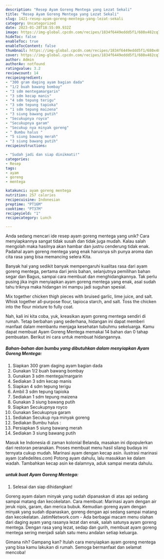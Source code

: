 ```yaml
---
description: "Resep Ayam Goreng Mentega yang Lezat Sekali"
title: "Resep Ayam Goreng Mentega yang Lezat Sekali"
slug: 1421-resep-ayam-goreng-mentega-yang-lezat-sekali
category: Uncategorized
date: 2023-01-28T18:55:09.932Z
image: https://img-global.cpcdn.com/recipes/1834f6449eddd5f1/680x482cq70/ayam-goreng-mentega-foto-resep-utama.jpg
hideToc: false
enableToc: true
enableTocContent: false
thumbnail: https://img-global.cpcdn.com/recipes/1834f6449eddd5f1/680x482cq70/ayam-goreng-mentega-foto-resep-utama.jpg
cover: https://img-global.cpcdn.com/recipes/1834f6449eddd5f1/680x482cq70/ayam-goreng-mentega-foto-resep-utama.jpg
author: Admin
authorAv: notfound
ratingvalue: 3.2
reviewcount: 14
recipeingredient:
- "300 gram daging ayam bagian dada"
- "1/2 buah bawang bombay"
- "3 sdm mentegamargarin"
- "3 sdm kecap manis"
- "4 sdm tepung terigu"
- "3 sdm tepung tapioka"
- "1 sdm tepung maizena"
- "3 siung bawang putih"
- "Secukupnya royco"
- "Secukupnya garam"
- "Secukup nya minyak goreng"
- " Bumbu halus "
- "5 siung bawang merah"
- "3 siung bawang putih"
recipeinstructions:

- "Sudah jadi dan siap dinikmati!"
categories:
- Resep
tags:
- ayam
- goreng
- mentega

katakunci: ayam goreng mentega 
nutrition: 257 calories
recipecuisine: Indonesian
preptime: "PT16M"
cooktime: "PT37M"
recipeyield: "1"
recipecategory: Lunch

---
```





Anda sedang mencari ide resep ayam goreng mentega yang unik? Cara menyiapkannya sangat tidak susah dan tidak juga mudah. Kalau salah mengolah maka hasilnya akan hambar dan justru cenderung tidak enak. Padahal ayam goreng mentega yang enak harusnya sih punya aroma dan cita rasa yang bisa memancing selera Kita.





Banyak hal yang sedikit banyak mempengaruhi kualitas rasa dari ayam goreng mentega, pertama dari jenis bahan, selanjutnya pemilihan bahan segar dan Bagus, sampai cara membuat dan menghidangkannya. Tak perlu pusing jika ingin menyiapkan ayam goreng mentega yang enak,      asal sudah tahu triknya maka hidangan ini mampu jadi suguhan spesial.














Mix together chicken thigh pieces with bruised garlic, lime juice, and salt. Whisk together all-purpose flour, tapioca starch, and salt. Toss the chicken into the flour mixture to fully coat.






Nah, kali ini kita coba, yuk, kreasikan ayam goreng mentega sendiri di rumah. Tetap berbahan yang sederhana, hidangan ini dapat memberi manfaat dalam membantu menjaga kesehatan tubuhmu sekeluarga. Kamu dapat membuat Ayam Goreng Mentega memakai 14 bahan dan 0 tahap pembuatan. Berikut ini cara untuk membuat hidangannya.

<!--inarticleads1-->

##### Bahan-bahan dan bumbu yang dibutuhkan dalam menyiapkan Ayam Goreng Mentega:

1. Siapkan 300 gram daging ayam bagian dada
1. Gunakan 1/2 buah bawang bombay
1. Gunakan 3 sdm mentega/margarin
1. Sediakan 3 sdm kecap manis
1. Siapkan 4 sdm tepung terigu
1. Ambil 3 sdm tepung tapioka
1. Sediakan 1 sdm tepung maizena
1. Gunakan 3 siung bawang putih
1. Siapkan Secukupnya royco
1. Gunakan Secukupnya garam
1. Sediakan Secukup nya minyak goreng
1. Sediakan  Bumbu halus :
1. Persiapkan 5 siung bawang merah
1. Sediakan 3 siung bawang putih


Masuk ke Indonesia di zaman kolonial Belanda, masakan ini dipopulerkan dari restoran peranakan. Proses membuat menu hasil silang budaya ini ternyata cukup mudah. Marinasi ayam dengan kecap asin. ilustrasi marinasi ayam (cafedelites.com) Potong ayam dahulu, lalu masukkan ke dalam wadah. Tambahkan kecap asin ke dalamnya, aduk sampai merata dahulu. 

<!--inarticleads2-->

#####  untuk buat Ayam Goreng Mentega:


1. Selesai dan siap dihidangkan!

Goreng ayam dalam minyak yang sudah dipanaskan di atas api sedang sampai matang dan kecokelatan. Cara membuat: Marinasi ayam dengan air jeruk nipis, garam, dan merica bubuk. Kemudian goreng ayam dengan minyak yang sudah dipanaskan, goreng dengan api sedang sampai matang dan kecokelatan. JatimNetwork.com - Ada berbagai macam menu olahan dari daging ayam yang rasanya lezat dan enak, salah satunya ayam goreng mentega. Dengan rasa yang lezat, sedap dan gurih, membuat ayam goreng mentega sering menjadi salah satu menu andalan setiap keluarga. 

Gimana nih? Gampang kan? Itulah cara menyiapkan ayam goreng mentega yang bisa kamu lakukan di rumah. Semoga bermanfaat dan selamat mencoba!
